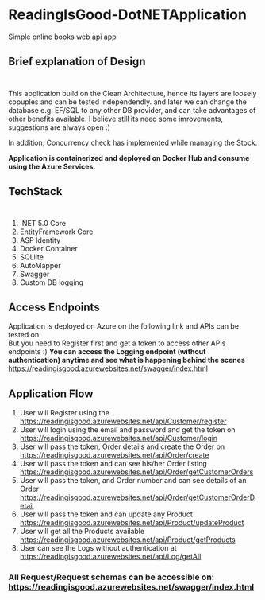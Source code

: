 # ReadingIsGood-DotNETApplication

Simple online books web api app

## Brief explanation of Design <br><br>
This application build on the Clean Architecture, hence its layers are loosely copuples and can be tested independendly. 
and later we can change the database e.g. EF/SQL to any other DB provider, and can take advantages of other benefits available.
I believe still its need some imrovements, suggestions are always open :)

In addition, Concurrency check has implemented while managing the Stock.

**Application is containerized and deployed on Docker Hub and consume using the Azure Services.**

## TechStack <br><br>
1. .NET 5.0 Core
2. EntityFramework Core
3. ASP Identity
4. Docker Container
5. SQLlite
6. AutoMapper
7. Swagger
8. Custom DB logging

## Access Endpoints
Application is deployed on Azure on the following link and APIs can be tested on. <br> But you need to Register first and get a token to access other APIs endpoints :)
**You can access the Logging endpoint (without authentication) anytime and see what is happening behind the scenes**
https://readingisgood.azurewebsites.net/swagger/index.html

## Application Flow
1. User will Register using the https://readingisgood.azurewebsites.net/api/Customer/register <br>
2. User will login using the email and password and get the token on https://readingisgood.azurewebsites.net/api/Customer/login <br>
3. User will pass the token, Order details and create the Order on https://readingisgood.azurewebsites.net/api/Order/create <br>
4. User will pass the token and can see his/her Order listing https://readingisgood.azurewebsites.net/api/Order/getCustomerOrders
5. User will pass the token, and Order number and can see details of an Order https://readingisgood.azurewebsites.net/api/Order/getCustomerOrderDetail <br>
6. User will pass the token and can update any Product https://readingisgood.azurewebsites.net/api/Product/updateProduct <br>
7. User will get all the Products available https://readingisgood.azurewebsites.net/api/Product/getProducts <br>
8. User can see the Logs without authentication at https://readingisgood.azurewebsites.net/api/Log/getAll
### All Request/Request schemas can be accessible on: https://readingisgood.azurewebsites.net/swagger/index.html


